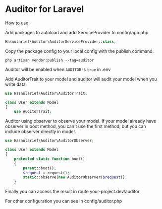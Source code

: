 # Auditor for Laravel

How to use

Add packages to autoload and add ServiceProvider to config\app.php

```php
Hasnularief\Auditor\AuditorServiceProvider::class,
```

Copy the package config to your local config with the publish command:

```shell
php artisan vendor:publish --tag=auditor
```

Auditor will be enabled when `AUDITOR` is `true` in .env

Add AuditorTrait to your model and auditor will audit your model when you write data
```php
use Hasnularief\Auditor\AuditorTrait;

class User extends Model
{
    use AuditorTrait;
```

Auditor using observer to observe your model. If your model already have observer in boot method, you can't use the first method, but you can include observer directly in model.

```php
use Hasnularief\Auditor\AuditorObserver;

class User extends Model
{
    protected static function boot()
    {
        parent::boot();
        $request = request();
        static::observe(new AuditorObserver($request));
    }
```

Finally you can access the result in route your-project.dev/auditor

For other configuration you can see in config/auditor.php
